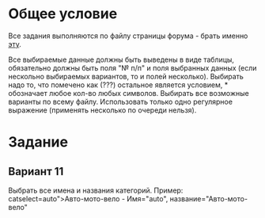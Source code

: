 # Общее условие
Все задания выполняются по файлу страницы форума - брать именно <a href="source/index.html">эту</a>.

Все выбираемые данные должны быть выведены в виде таблицы, обязательно должны быть поля "№ п/п" и поля выбранных данных (если нескольно выбираемых вариантов, то и полей несколько).
Выбирать надо то, что помечено как (???) остальное является условием, * обозначает любое кол-во любых символов.
Выбирать все возможные варианты по всему файлу.
Использовать только одно регулярное выражение (применять несколько по очереди нельзя).

# Задание
## Вариант 11
Выбрать все имена и названия категорий. Пример: catselect=auto">Авто-мото-вело - Имя="auto", название="Авто-мото-вело"